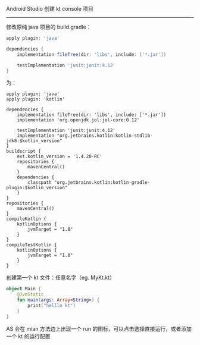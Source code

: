 Android Studio 创建 kt console 项目

---

修改原纯 java 项目的 build.gradle：

```groovy
apply plugin: 'java'

dependencies {
    implementation fileTree(dir: 'libs', include: ['*.jar'])

    testImplementation 'junit:junit:4.12'
}
```

为：

```
apply plugin: 'java'
apply plugin: 'kotlin'

dependencies {
    implementation fileTree(dir: 'libs', include: ['*.jar'])
    implementation 'org.openjdk.jol:jol-core:0.12'

    testImplementation 'junit:junit:4.12'
    implementation "org.jetbrains.kotlin:kotlin-stdlib-jdk8:$kotlin_version"
}
buildscript {
    ext.kotlin_version = '1.4.20-RC'
    repositories {
        mavenCentral()
    }
    dependencies {
        classpath "org.jetbrains.kotlin:kotlin-gradle-plugin:$kotlin_version"
    }
}
repositories {
    mavenCentral()
}
compileKotlin {
    kotlinOptions {
        jvmTarget = "1.8"
    }
}
compileTestKotlin {
    kotlinOptions {
        jvmTarget = "1.8"
    }
}
```



创建第一个 kt 文件：任意名字（eg. MyKt.kt）

```kotlin
object Main {
    @JvmStatic
    fun main(args: Array<String>) {
        print("helllo kt")
    }
}
```

AS 会在 mian 方法边上出现一个 run 的图标，可以点击选择直接运行，或者添加一个 kt 的运行配置